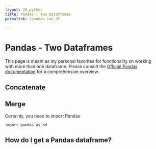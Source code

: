 ```yaml
---
layout: 20_python
title: Pandas | Two Dataframes
permalink: /pandas_two_df

---
```

# Pandas - Two Dataframes

This page is meant as my personal favorites for functionality on working with more than one dataframe. Please consult the 
 [Official Pandas documentation](https://pandas.pydata.org/docs/user_guide/index.html#user-guide) for a comprehensive overview.


## Concatenate



## Merge


Certainly, you need to import Pandas
>
    import pandas as pd

## How do I get a Pandas dataframe?

